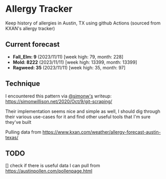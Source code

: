 # Allergy Tracker

Keep history of allergies in Austin, TX using github Actions (sourced from KXAN's allergy tracker)

## Current forecast
<!-- INJECT FORECAST -->
- **Fall_Elm: 9** (2023/11/11)  [week high: 79, month: 228]
- **Mold: 8222** (2023/11/11)  [week high: 13399, month: 13399]
- **Ragweed: 35** (2023/11/11)  [week high: 35, month: 97]
<!-- END INJECT FORECAST -->

<!-- INJECT HOURLY FORECAST -->
<!-- END INJECT HOURLY FORECAST -->

## Technique

I encountered this pattern via [@simonw's](https://github.com/simonw) writeup: https://simonwillison.net/2020/Oct/9/git-scraping/

Their implementation seems nice and simple as well, I should dig through their various use-cases for it and find other useful tools that I'm sure they've built

Pulling data from https://www.kxan.com/weather/allergy-forecast-austin-texas/

## TODO

[] check if there is useful data I can pull from https://austinpollen.com/pollenpage.html
